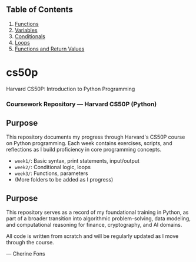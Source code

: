 ## Table of Contents

1. [Functions](./01_functions/)
2. [Variables](./02_variables/)
3. [Conditionals](./03_conditionals/)
4. [Loops](./04_loops/)
5. [Functions and Return Values](./05_functions_return/)
# cs50p
Harvard CS50P: Introduction to Python Programming
### Coursework Repository — Harvard CS50P (Python)

## Purpose

This repository documents my progress through Harvard's CS50P course on Python programming. Each week contains exercises, scripts, and reflections as I build proficiency in core programming concepts.

- `week1/`: Basic syntax, print statements, input/output
- `week2/`: Conditional logic, loops
- `week3/`: Functions, parameters
- (More folders to be added as I progress)

## Purpose

This repository serves as a record of my foundational training in Python, as part of a broader transition into algorithmic problem-solving, data modeling, and computational reasoning for finance, cryptography, and AI domains.

All code is written from scratch and will be regularly updated as I move through the course.

— Cherine Fons

